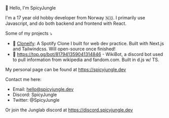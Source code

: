 👋 Hello, I'm SpicyJungle

I'm a 17 year old hobby developer from Norway 🇳🇴.
I primarily use Javascript, and do both backend and frontend with React.

Some of my projects ⤵️
- 🎵 [Cloneify](https://cloneify.spicyjungle.dev): A Spotify Clone I built for web dev practice. Built with Next.js and Tailwindcss. Will open-source once finished! 
- 📖 https://top.gg/bot/817941359041314846 - WikiBot, a discord bot used to pull information from wikipedia and fandom.com. Built in d.js w/ TS.

My personal page can be found at https://spicyjungle.dev

Contact me here:
- Email: hello@spicyjungle.dev
- Discord: SpicyJungle
- Twitter: @SpicyJungle

Or join the Junglab discord at https://discord.spicyjungle.dev
